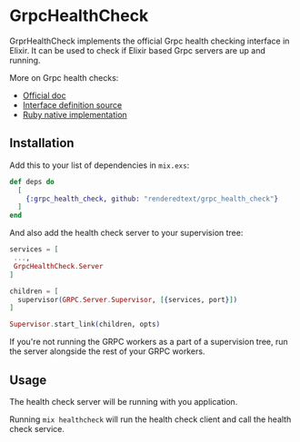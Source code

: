 # GrpcHealthCheck

GrprHealthCheck implements the official Grpc health checking interface in
Elixir. It can be used to check if Elixir based Grpc servers are up and running.

More on Grpc health checks:
- [Official doc](https://github.com/grpc/grpc/blob/master/doc/health-checking.md)
- [Interface definition
    source](https://github.com/grpc/grpc/blob/master/src/proto/grpc/health/v1/health.proto)
- [Ruby native
    implementation](https://github.com/grpc/grpc/tree/master/src/ruby/pb/grpc/health/v1)

## Installation

Add this to your list of dependencies in `mix.exs`:

```elixir
def deps do
  [
    {:grpc_health_check, github: "renderedtext/grpc_health_check"}
  ]
end
```

And also add the health check server to your supervision tree:

```elixir
services = [
 ...,
 GrpcHealthCheck.Server
]

children = [
  supervisor(GRPC.Server.Supervisor, [{services, port}])
]

Supervisor.start_link(children, opts)
```

If you're not running the GRPC workers as a part of a supervision tree, run the
server alongside the rest of your GRPC workers.

## Usage

The health check server will be running with you application.

Running `mix healthcheck` will run the health check client and call the health
check service.
